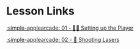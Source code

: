 # Lesson Links

[:simple-applearcade: 01 - 👨‍🚀 Setting up the Player](1.0_Setting_up_the_Player.md)

[:simple-applearcade: 02 - 🔫 Shooting Lasers](2.0_Shooting_Lasers.md)
